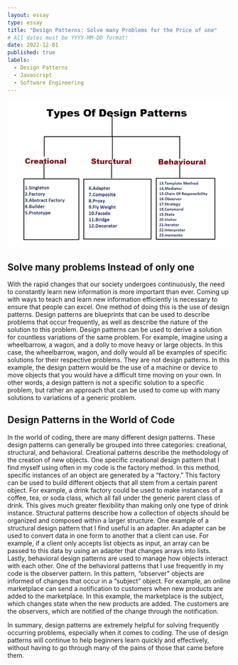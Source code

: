 ```yaml
---
layout: essay
type: essay
title: "Design Patterns: Solve many Problems for the Price of one"
# All dates must be YYYY-MM-DD format!
date: 2022-12-01
published: true
labels:
  - Design Patterns
  - Javascript
  - Software Engineering
---
```


<img class="img-fluid" src="../img/DesignPattern.png">

## Solve many problems Instead of only one
 
With the rapid changes that our society undergoes continuously, the need to constantly learn new information is more important than ever. Coming up with ways to teach and learn new information efficiently is necessary to ensure that people can excel. One method of doing this is the use of design patterns. Design patterns are blueprints that can be used to describe problems that occur frequently, as well as describe the nature of the solution to this problem. Design patterns can be used to derive a solution for countless variations of the same problem. For example, imagine using a wheelbarrow, a wagon, and a dolly to move heavy or large objects. In this case, the wheelbarrow, wagon, and dolly would all be examples of specific solutions for their respective problems. They are not design patterns. In this example, the design pattern would be the use of a machine or device to move objects that you would have a difficult time moving on your own. In other words, a design pattern is not a specific solution to a specific problem, but rather an approach that can be used to come up with many solutions to variations of a generic problem. 

## Design Patterns in the World of Code

In the world of coding, there are many different design patterns. These design patterns can generally be grouped into three categories: creational, structural, and behavioral. Creational patterns describe the methodology of the creation of new objects. One specific creational design pattern that I find myself using often in my code is the factory method. In this method, specific instances of an object are generated by a “factory.” This factory can be used to build different objects that all stem from a certain parent object. For example, a drink factory could be used to make instances of a coffee, tea, or soda class, which all fall under the generic parent class of drink. This gives much greater flexibility than making only one type of drink instance. Structural patterns describe how a collection of objects should be organized and composed within a larger structure. One example of a structural design pattern that I find useful is an adapter. An adapter can be used to convert data in one form to another that a client can use. For example, if a client only accepts list objects as input, an array can be passed to this data by using an adapter that changes arrays into lists. Lastly, behavioral design patterns are used to manage how objects interact with each other. One of the behavioral patterns that I use frequently in my code is the observer pattern. In this pattern, “observer” objects are informed of changes that occur in a “subject” object. For example, an online marketplace can send a notification to customers when new products are added to the marketplace. In this example, the marketplace is the subject, which changes state when the new products are added. The customers are the observers, which are notified of the change through the notification. 

In summary, design patterns are extremely helpful for solving frequently occurring problems, especially when it comes to coding. The use of design patterns will continue to help beginners learn quickly and effectively, without having to go through many of the pains of those that came before them. 

